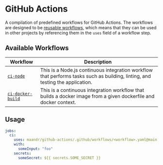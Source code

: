 # GitHub Actions

A compilation of predefined workflows for GitHub Actions. The workflows are designed to be [reusable workflows](https://docs.github.com/en/actions/using-workflows/reusing-workflows), which means that they can be used in other projects by referencing them in the `uses` field of a workflow step.

## Available Workflows

| Workflow                                                      | Description                                                                                                                   |
|---------------------------------------------------------------|-------------------------------------------------------------------------------------------------------------------------------|
| [`ci-node`](./.github/workflows/ci-node.yaml)                 | This is a Node.js continuous integration workflow that performs tasks such as building, linting, and testing the application. |
| [`ci-docker-build`](./.github/workflows/ci-docker-build.yaml) | This is a continuous integration workflow that builds a docker image from a given dockerfile and docker context.              |


## Usage

```yaml
jobs:
  ci:
    uses: maandr/github-actions/.github/workflows/<workflow>.yaml@main
    with:
      someInput: "foo"
    secrets:
      someSecret: ${{ secrets.SOME_SECRET }}
```
